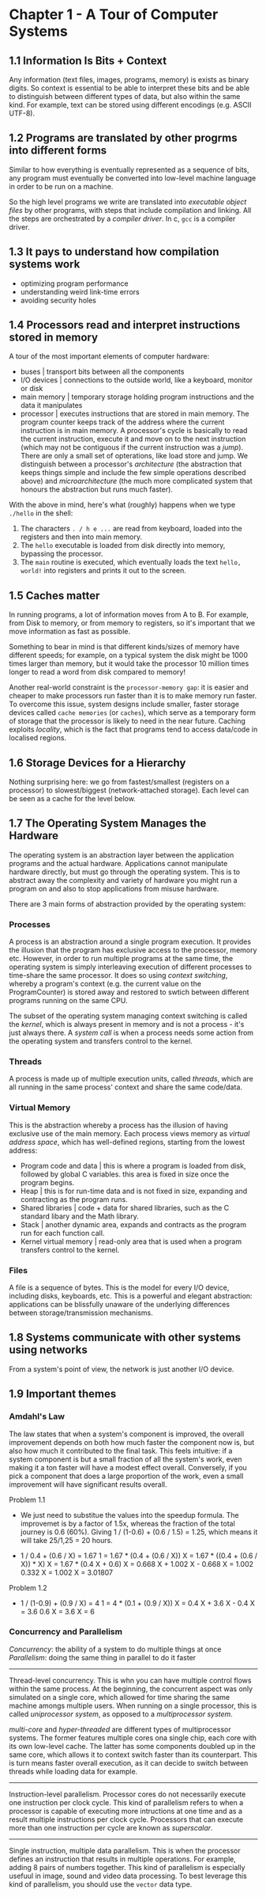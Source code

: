 # Chapter 1 - A Tour of Computer Systems

## 1.1 Information Is Bits + Context

Any information (text files, images, programs, memory) is exists as binary digits. So context is
essential to be able to interpret these bits and be able to distinguish between different types
of data, but also within the same kind. For example, text can be stored using different
encodings (e.g. ASCII UTF-8).

## 1.2 Programs are translated by other progrms into different forms

Similar to how everything is eventually represented as a sequence of bits, any program must
eventually be converted into low-level machine language in order to be run on a machine.

So the high level programs we write are translated into *executable object files* by other
programs, with steps that include compilation and linking. All the steps are orchestrated
by a *compiler driver*. In c, `gcc` is a compiler driver.


## 1.3 It pays to understand how compilation systems work

- optimizing program performance
- understanding weird link-time errors
- avoiding security holes

## 1.4 Processors read and interpret instructions stored in memory

A tour of the most important elements of computer hardware:

- buses       | transport bits between all the components
- I/O devices | connections to the outside world, like a keyboard, monitor or disk
- main memory | temporary storage holding program instructions and the data it manipulates
- processor   | executes instructions that are stored in main memory. The program counter keeps
                track of the address where the current instruction is in main memory.
                A processor's cycle is basically to read the current instruction, execute it and
                move on to the next instruction (which may not be contiguous if the current
                instruction was a *jump*). There are only a small set of opterations, like load
                store and jump. We distinguish between a processor's *architecture* (the abstraction
                that keeps things simple and include the few simple operations described above) and
                *microarchitecture* (the much more complicated system that honours the abstraction
                but runs much faster).

With the above in mind, here's what (roughly) happens when we type `./hello` in the shell:

1. The characters `. / h e ...` are read from keyboard, loaded into the registers and then into main memory.
2. The `hello` executable is loaded from disk directly into memory, bypassing the processor.
3. The `main` routine is executed, which eventually loads the text `hello, world!` into registers and prints it
   out to the screen.

## 1.5 Caches matter

In running programs, a lot of information moves from A to B. For example, from Disk to memory, or from memory
to registers, so it's important that we move information as fast as possible.

Something to bear in mind is that different kinds/sizes of memory have different speeds; for example, on a typical
system the disk might be 1000 times larger than memory, but it would take the processor 10 million times longer to read
a word from disk compared to memory!

Another real-world constraint is the `processor-memory gap`: it is easier and cheaper to make processors run faster than it
is to make memory run faster.
To overcome this issue, system designs include smaller, faster storage devices called `cache memories` (or `caches`), which
serve as a temporary form of storage that the processor is likely to need in the near future.
Caching exploits *locality*, which is the fact that programs tend to access data/code in localised regions.

## 1.6 Storage Devices for a Hierarchy

Nothing surprising here: we go from fastest/smallest (registers on a processor) to slowest/biggest (network-attached storage).
Each level can be seen as a cache for the level below.

## 1.7 The Operating System Manages the Hardware

The operating system is an abstraction layer between the application programs and the actual hardware.
Applications cannot manipulate hardware directly, but must go through the operating system. This is to abstract away
the complexity and variety of hardware you might run a program on and also to stop applications from misuse hardware.

There are 3 main forms of abstraction provided by the operating system:

### Processes

A process is an abstraction around a single program execution. It provides the illusion that the program has exclusive
access to the processor, memory etc. However, in order to run multiple programs at the same time, the operating system
is simply interleaving execution of different processes to time-share the same processor. It does so using *context
switching*, whereby a program's context (e.g. the current value on the ProgramCounter) is stored away and restored to
swtich between different programs running on the same CPU.

The subset of the operating system managing context switching is called the *kernel*, which is always present in memory
and is not a process - it's just always there.
A *system call* is when a process needs some action from the operating system and transfers control to the kernel.

### Threads

A process is made up of multiple execution units, called *threads*, which are all running in the same process' context and
share the same code/data.

### Virtual Memory

This is the abstraction whereby a process has the illusion of having exclusive use of the main memory.
Each process views memory as *virtual address space*, which has well-defined regions, starting from the lowest address:

- Program code and data | this is where a program is loaded from disk, followed by global C variables.
                          this area is fixed in size once the program begins.
- Heap                  | this is for run-time data and is not fixed in size, expanding and contracting as the program runs.
- Shared libraries      | code + data for shared libraries, such as the C standard libary and the Math library.
- Stack                 | another dynamic area, expands and contracts as the program run for each function call.
- Kernel virtual memory | read-only area that is used when a program transfers control to the kernel.

### Files

A file is a sequence of bytes. This is the model for every I/O device, including disks, keyboards, etc.
This is a powerful and elegant abstraction: applications can be blissfully unaware of the underlying differences
between storage/transmission mechanisms.

## 1.8 Systems communicate with other systems using networks

From a system's point of view, the network is just another I/O device.

## 1.9 Important themes

### Amdahl's Law

The law states that when a system's component is improved, the overall improvement depends on both how much
faster the component now is, but also how much it contributed to the final task.
This feels intuitive: if a system component is but a small fraction of all the system's work, even making it a ton
faster will have a modest effect overall. Conversely, if you pick a component that does a large proportion of the work,
even a small improvement will have significant results overall.

Problem 1.1

- We just need to substitue the values into the speedup formula.
  The improvemet is by a factor of 1.5x, whereas the fraction of the total journey is 0.6 (60%).
  Giving 1 / (1-0.6) + (0.6 / 1.5) = 1.25, which means it will take  25/1,25 = 20 hours.

- 1 / 0.4 + (0.6 / X) = 1.67
  1 = 1.67 * (0.4 + (0.6 / X))
  X = 1.67 * ((0.4 + (0.6 / X)) * X)
  X = 1.67 * (0.4 X + 0.6)
  X = 0.668 X + 1.002
  X - 0.668 X =  1.002
  0.332 X =  1.002
  X = 3.01807

Problem 1.2

- 1 / (1-0.9) + (0.9 / X) = 4
  1 = 4 * (0.1 + (0.9 / X))
  X = 0.4 X + 3.6
  X - 0.4 X = 3.6
  0.6 X = 3.6
  X = 6

### Concurrency and Parallelism

*Concurrency*: the ability of a system to do multiple things at once
*Parallelism*: doing the same thing in parallel to do it faster

---
Thread-level concurrency. This is whn you can have multiple control flows within the same process.
At the beginning, the concurrent aspect was only simulated on a single core, which allowed for time
sharing the same machine amongs multiple users. When running on a single processor, this is called
*uniprocessor system*, as opposed to a *multiprocessor system*.

*multi-core* and *hyper-threaded* are different types of multiprocessor systems.
The former features multiple cores ona single chip, each core with its own low-level cache.
The latter has some components doubled up in the same core, which allows it to context switch faster
than its counterpart. This is turn means faster overall execution, as it can decide to switch between
threads while loading data for example.

---
Instruction-level parallelism. Processor cores do not necessarily execute one instruction per clock cycle.
This kind of parallelism refers to when a processor is capable of executing more intructions at one time
and as a result multiple instructions per clock cycle.
Processors that can execute more than one instruction per cycle are known as *superscalar*.

---
Single instruction, multiple data parallelism. This is when the processor defines an instruction that results
in multiple operations. For example, adding 8 pairs of numbers together. This kind of parallelism is especially
usefuul in image, sound and video data processing.
To best leverage this kind of parallelism, you should use the `vector` data type.



